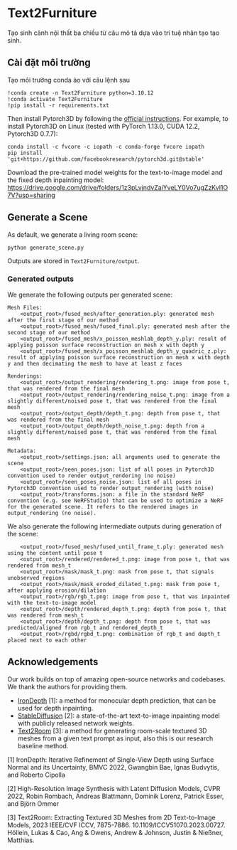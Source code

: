 # Text2Furniture
Tạo sinh cảnh nội thất ba chiều từ câu mô tả dựa vào trí tuệ nhân tạo tạo sinh.

## Cài đặt môi trường

Tạo môi trường conda ảo với câu lệnh sau

```
!conda create -n Text2Furniture python=3.10.12
!conda activate Text2Furniture
!pip install -r requirements.txt
```

Then install Pytorch3D by following the [official instructions](https://github.com/facebookresearch/pytorch3d/blob/main/INSTALL.md).
For example, to install Pytorch3D on Linux (tested with PyTorch 1.13.0, CUDA 12.2, Pytorch3D 0.7.7):

```
conda install -c fvcore -c iopath -c conda-forge fvcore iopath
pip install 'git+https://github.com/facebookresearch/pytorch3d.git@stable'
```

Download the pre-trained model weights for the text-to-image model and the fixed depth inpainting model:
https://drive.google.com/drive/folders/1z3pLvjndvZaiYveLY0Vo7ugZzKvl1O7V?usp=sharing


## Generate a Scene

As default, we generate a living room scene:

```python generate_scene.py```

Outputs are stored in ```Text2Furniture/output```.

### Generated outputs

We generate the following outputs per generated scene:

```
Mesh Files:
    <output_root>/fused_mesh/after_generation.ply: generated mesh after the first stage of our method
    <output_root>/fused_mesh/fused_final.ply: generated mesh after the second stage of our method
    <output_root>/fused_mesh/x_poisson_meshlab_depth_y.ply: result of applying poisson surface reconstruction on mesh x with depth y
    <output_root>/fused_mesh/x_poisson_meshlab_depth_y_quadric_z.ply: result of applying poisson surface reconstruction on mesh x with depth y and then decimating the mesh to have at least z faces
    
Renderings:
    <output_root>/output_rendering/rendering_t.png: image from pose t, that was rendered from the final mesh
    <output_root>/output_rendering/rendering_noise_t.png: image from a slightly different/noised pose t, that was rendered from the final mesh
    <output_root>/output_depth/depth_t.png: depth from pose t, that was rendered from the final mesh
    <output_root>/output_depth/depth_noise_t.png: depth from a slightly different/noised pose t, that was rendered from the final mesh

Metadata:
    <output_root>/settings.json: all arguments used to generate the scene
    <output_root>/seen_poses.json: list of all poses in Pytorch3D convention used to render output_rendering (no noise)
    <output_root>/seen_poses_noise.json: list of all poses in Pytorch3D convention used to render output_rendering (with noise)
    <output_root>/transforms.json: a file in the standard NeRF convention (e.g. see NeRFStudio) that can be used to optimize a NeRF for the generated scene. It refers to the rendered images in output_rendering (no noise).
```

We also generate the following intermediate outputs during generation of the scene:

```
    <output_root>/fused_mesh/fused_until_frame_t.ply: generated mesh using the content until pose t
    <output_root>/rendered/rendered_t.png: image from pose t, that was rendered from mesh_t
    <output_root>/mask/mask_t.png: mask from pose t, that signals unobserved regions
    <output_root>/mask/mask_eroded_dilated_t.png: mask from pose t, after applying erosion/dilation
    <output_root>/rgb/rgb_t.png: image from pose t, that was inpainted with the text-to-image model
    <output_root>/depth/rendered_depth_t.png: depth from pose t, that was rendered from mesh_t
    <output_root>/depth/depth_t.png: depth from pose t, that was predicted/aligned from rgb_t and rendered_depth_t
    <output_root>/rgbd/rgbd_t.png: combination of rgb_t and depth_t placed next to each other
```


## Acknowledgements

Our work builds on top of amazing open-source networks and codebases. 
We thank the authors for providing them.

- [IronDepth](https://github.com/baegwangbin/IronDepth) [1]: a method for monocular depth prediction, that can be used for depth inpainting.
- [StableDiffusion](https://huggingface.co/stabilityai/stable-diffusion-2-inpainting) [2]: a state-of-the-art text-to-image inpainting model with publicly released network weights.
- [Text2Room](https://www.researchgate.net/publication/377428396_Text2Room_Extracting_Textured_3D_Meshes_from_2D_Text-to-Image_Models) [3]: a method for generating room-scale textured 3D meshes from a given text prompt as input, also this is our research baseline method.

[1] IronDepth: Iterative Refinement of Single-View Depth using Surface Normal and its Uncertainty, BMVC 2022, Gwangbin Bae, Ignas Budvytis, and Roberto Cipolla

[2] High-Resolution Image Synthesis with Latent Diffusion Models, CVPR 2022, Robin Rombach, Andreas Blattmann, Dominik Lorenz, Patrick Esser, and Björn Ommer

[3] Text2Room: Extracting Textured 3D Meshes from 2D Text-to-Image Models, 2023 IEEE/CVF ICCV, 7875-7886. 10.1109/ICCV51070.2023.00727. Höllein, Lukas & Cao, Ang & Owens, Andrew & Johnson, Justin & Nießner, Matthias.
